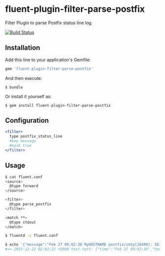 # fluent-plugin-filter-parse-postfix

Filter Plugin to parse Postfix status line log.

[![Build Status](https://travis-ci.org/winebarrel/fluent-plugin-filter-parse-postfix.svg)](https://travis-ci.org/winebarrel/fluent-plugin-filter-parse-postfix)

## Installation

Add this line to your application's Gemfile:

```ruby
gem 'fluent-plugin-filter-parse-postfix'
```

And then execute:

    $ bundle

Or install it yourself as:

    $ gem install fluent-plugin-filter-parse-postfix

## Configuration

```apache
<filter>
  type postfix_status_line
  #key message
  #mask true
</filter>
```

## Usage

```sh
$ cat fluent.conf
<source>
  @type forward
</source>

<filter>
  @type parse_postfix
</filter>

<match **>
  @type stdout
</match>

$ fluentd -c fluent.conf
```

```sh
$ echo '{"message":"Feb 27 09:02:38 MyHOSTNAME postfix/smtp[26490]: 5E31727A35D: to=<bellsouth@myemail.net>, relay=gateway-f1.isp.att.net[204.127.217.17]:25, delay=0.58, delays=0.11/0.03/0.23/0.20, dsn=2.0.0, status=sent (250 ok ; id=en4req0070M63004172202102)"}' | fluent-cat test.test
#=> 2015-12-22 02:02:22 +0900 test.test: {"time":"Feb 27 09:02:38","hostname":"MyHOSTNAME","process":"postfix/smtp[26490]","queue_id":"5E31727A35D","to":"<*********@myemail.net>","relay":"gateway-f1.isp.att.net[204.127.217.17]:25","delay":0.58,"delays":"0.11/0.03/0.23/0.20","dsn":"2.0.0","status":"sent (250 ok ; id=en4req0070M63004172202102)"}
```

